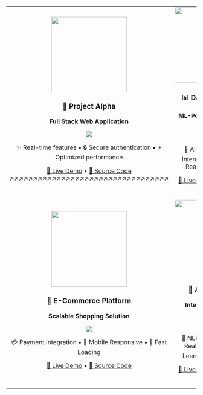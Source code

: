 
<table align="center">
<tr>
<td align="center" width="50%">

<img src="https://media.giphy.com/media/SWoSkN6DxTszqIKEqv/giphy.gif" width="200">

### 🚀 Project Alpha
**Full Stack Web Application**

<img src="https://skillicons.dev/icons?i=react,nodejs,mongodb,docker&theme=dark" />

✨ Real-time features • 🔒 Secure authentication • ⚡ Optimized performance

[🔗 Live Demo](link) • [📁 Source Code](link)
↗↗↗↗↗↗↗↗↗↗↗↗↗↗↗↗↗↗↗↗↗↗↗↗↗↗↗↗↗↗↗↗↗↗
</td>
<td align="center" width="50%">

<img src="https://media.giphy.com/media/l46Cy1rHbQ92uuLXa/giphy.gif" width="200">

### 📊 Data Visualizer
**ML-Powered Analytics Dashboard**

<img src="https://skillicons.dev/icons?i=python,react,postgresql,docker&theme=dark" />

🤖 AI Integration • 📈 Interactive Charts • 🔄 Real-time Updates

[🔗 Live Demo](link) • [📁 Source Code](link)

</td>
</tr>
<tr>
<td align="center" width="50%">


<img src="https://media.giphy.com/media/3oKIPEqDGUULpEU0aQ/giphy.gif" width="200">

### 🛒 E-Commerce Platform
**Scalable Shopping Solution**

<img src="https://skillicons.dev/icons?i=react,express,mongodb,tailwind&theme=dark" />

💳 Payment Integration • 📱 Mobile Responsive • 🚀 Fast Loading

[🔗 Live Demo](link) • [📁 Source Code](link)

</td>
<td align="center" width="50%">

<img src="https://media.giphy.com/media/JIX9t2j0ZTN9S/giphy.gif" width="200">

### 🤖 AI Assistant
**Intelligent Chatbot System**

<img src="https://skillicons.dev/icons?i=python,tensorflow,react,express&theme=dark" />

🧠 NLP Processing • 💬 Real-time Chat • 📚 Learning Capabilities

[🔗 Live Demo](link) • [📁 Source Code](link)

</td>
</tr>
</table>